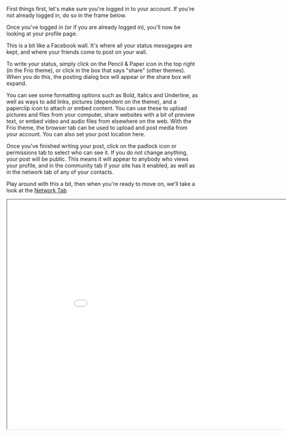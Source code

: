 First things first, let's make sure you're logged in to your account.
If you're not already logged in, do so in the frame below.

Once you've logged in (or if you are already logged in), you'll now be looking at your profile page.

This is a bit like a Facebook wall.
It's where all your status messgages are kept, and where your friends come to post on your wall.

To write your status, simply click on the Pencil & Paper icon in the top right (in the Frio theme), or click in the box that says "share" (other themes).
When you do this, the posting dialog box will appear or the share box will expand.

You can see some formatting options such as Bold, Italics and Underline, as well as ways to add links, pictures (dependent on the theme), and a paperclip icon to attach or embed content.
You can use these to upload pictures and files from your computer, share websites with a bit of preview text, or embed video and audio files from elsewhere on the web.
With the Frio theme, the browser tab can be used to upload and post media from your account.
You can also set your post location here.

Once you've finished writing your post, click on the padlock icon or permissions tab to select who can see it.
If you do not change anything, your post will be public.
This means it will appear to anybody who views your profile, and in the community tab if your site has it enabled, as well as in the network tab of any of your contacts.

Play around with this a bit, then when you're ready to move on, we'll take a look at the <a href="help/Quick-Start-network">Network Tab</a>

<iframe src="login" width="950" height="600"></iframe>


